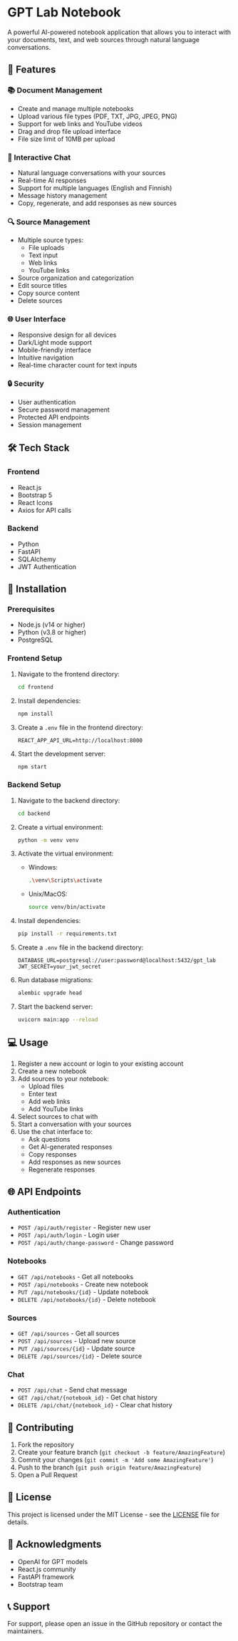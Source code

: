 
# GPT Lab Notebook


A powerful AI-powered notebook application that allows you to interact with your documents, text, and web sources through natural language conversations.

## 🌟 Features

### 📚 Document Management
- Create and manage multiple notebooks
- Upload various file types (PDF, TXT, JPG, JPEG, PNG)
- Support for web links and YouTube videos
- Drag and drop file upload interface
- File size limit of 10MB per upload

### 💬 Interactive Chat
- Natural language conversations with your sources
- Real-time AI responses
- Support for multiple languages (English and Finnish)
- Message history management
- Copy, regenerate, and add responses as new sources

### 🔍 Source Management
- Multiple source types:
  - File uploads
  - Text input
  - Web links
  - YouTube links
- Source organization and categorization
- Edit source titles
- Copy source content
- Delete sources

### 🌐 User Interface
- Responsive design for all devices
- Dark/Light mode support
- Mobile-friendly interface
- Intuitive navigation
- Real-time character count for text inputs

### 🔒 Security
- User authentication
- Secure password management
- Protected API endpoints
- Session management

## 🛠️ Tech Stack

### Frontend
- React.js
- Bootstrap 5
- React Icons
- Axios for API calls

### Backend
- Python
- FastAPI
- SQLAlchemy
- JWT Authentication

## 🚀 Installation

### Prerequisites
- Node.js (v14 or higher)
- Python (v3.8 or higher)
- PostgreSQL

### Frontend Setup
1. Navigate to the frontend directory:
   ```bash
   cd frontend
   ```

2. Install dependencies:
   ```bash
   npm install
   ```

3. Create a `.env` file in the frontend directory:
   ```
   REACT_APP_API_URL=http://localhost:8000
   ```

4. Start the development server:
   ```bash
   npm start
   ```

### Backend Setup
1. Navigate to the backend directory:
   ```bash
   cd backend
   ```

2. Create a virtual environment:
   ```bash
   python -m venv venv
   ```

3. Activate the virtual environment:
   - Windows:
     ```bash
     .\venv\Scripts\activate
     ```
   - Unix/MacOS:
     ```bash
     source venv/bin/activate
     ```

4. Install dependencies:
   ```bash
   pip install -r requirements.txt
   ```

5. Create a `.env` file in the backend directory:
   ```
   DATABASE_URL=postgresql://user:password@localhost:5432/gpt_lab
   JWT_SECRET=your_jwt_secret
   ```

6. Run database migrations:
   ```bash
   alembic upgrade head
   ```

7. Start the backend server:
   ```bash
   uvicorn main:app --reload
   ```

## 💻 Usage

1. Register a new account or login to your existing account
2. Create a new notebook
3. Add sources to your notebook:
   - Upload files
   - Enter text
   - Add web links
   - Add YouTube links
4. Select sources to chat with
5. Start a conversation with your sources
6. Use the chat interface to:
   - Ask questions
   - Get AI-generated responses
   - Copy responses
   - Add responses as new sources
   - Regenerate responses

## 🌐 API Endpoints

### Authentication
- `POST /api/auth/register` - Register new user
- `POST /api/auth/login` - Login user
- `POST /api/auth/change-password` - Change password

### Notebooks
- `GET /api/notebooks` - Get all notebooks
- `POST /api/notebooks` - Create new notebook
- `PUT /api/notebooks/{id}` - Update notebook
- `DELETE /api/notebooks/{id}` - Delete notebook

### Sources
- `GET /api/sources` - Get all sources
- `POST /api/sources` - Upload new source
- `PUT /api/sources/{id}` - Update source
- `DELETE /api/sources/{id}` - Delete source

### Chat
- `POST /api/chat` - Send chat message
- `GET /api/chat/{notebook_id}` - Get chat history
- `DELETE /api/chat/{notebook_id}` - Clear chat history

## 🤝 Contributing

1. Fork the repository
2. Create your feature branch (`git checkout -b feature/AmazingFeature`)
3. Commit your changes (`git commit -m 'Add some AmazingFeature'`)
4. Push to the branch (`git push origin feature/AmazingFeature`)
5. Open a Pull Request

## 📝 License

This project is licensed under the MIT License - see the [LICENSE](LICENSE) file for details.

## 🙏 Acknowledgments

- OpenAI for GPT models
- React.js community
- FastAPI framework
- Bootstrap team

## 📞 Support

For support, please open an issue in the GitHub repository or contact the maintainers.
